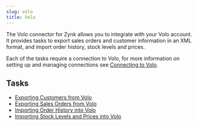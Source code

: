 ```yaml
---
slug: volo
title: Volo
---
```

The Volo connector for Zynk allows you to integrate with your Volo account. It provides tasks to export sales orders and customer information in an XML format, and import order history, stock levels and prices.

Each of the tasks require a connection to Volo, for more information on setting up and managing connections see [Connecting to Volo](connecting-to-volo).

## Tasks

* [Exporting Customers from Volo](exporting-customers-from-volo)
* [Exporting Sales Orders from Volo](exporting-orders-from-volo)
* [Importing Order History into Volo](importing-order-history-into-volo)
* [Importing Stock Levels and Prices into Volo](importing-stock-levels-and-prices-into-volo)
